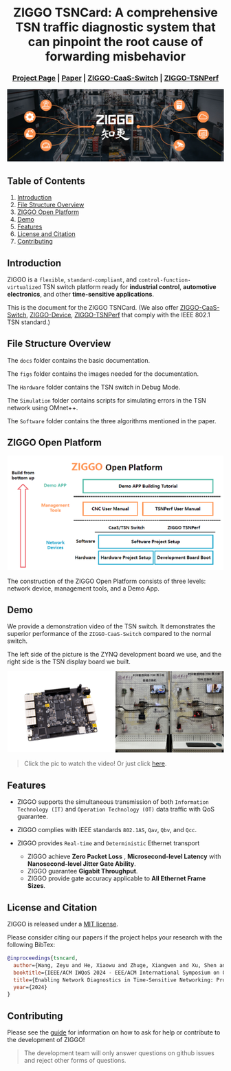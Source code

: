 

<div align="center">


# ZIGGO TSNCard:  A comprehensive TSN traffic diagnostic system that can pinpoint the root cause of forwarding misbehavior

</div>

<h3 align="center">
    <a href="http://tns.thss.tsinghua.edu.cn/ziggo/">Project Page</a> |
    <a href="https://mobisense.github.io/ziggo_homepage/data/TSNCard.pdf">Paper</a> |
    <a href="https://github.com/Mobisense/Ziggo-CaaS-Switch">ZIGGO-CaaS-Switch</a> |
    <a href="https://github.com/Mobisense/Ziggo-Evaluation-Toolkit">ZIGGO-TSNPerf</a> 
</h3>

![](figs/banner.jpg)

## Table of Contents

1. [Introduction](#introduction)
2. [File Structure Overview](#File-Structure-Overview)
3. [ZIGGO Open Platform](#ziggo-open-platform)
4. [Demo](#demo)
5. [Features](#features)
6. [License and Citation](#license-and-citation)
7. [Contributing](#Contributing)

## Introduction

ZIGGO is a `flexible`, `standard-compliant`, and `control-function-virtualized` TSN switch platform ready for **industrial control**, **automotive electronics**, and other **time-sensitive applications**.

This is the document for the ZIGGO TSNCard. (We also offer [ZIGGO-CaaS-Switch](https://github.com/MobiSense/Ziggo-CaaS-Switch), [ZIGGO-Device](https://github.com/MobiSense/Ziggo-Device), [ZIGGO-TSNPerf](https://github.com/MobiSense/Ziggo-TSNPerf) that comply with the IEEE 802.1 TSN standard.) 
## File Structure Overview

The `docs` folder contains the basic documentation.

The `figs` folder contains the images needed for the documentation.

The `Hardware` folder contains the TSN switch in Debug Mode.

The `Simulation` folder contains scripts for simulating errors in the TSN network using OMnet++.

The `Software` folder contains the three algorithms mentioned in the paper.

## ZIGGO Open Platform

![](figs/demo-app.png)

The construction of the ZIGGO Open Platform consists of three levels: network device, management tools, and a Demo App.

## Demo

We provide a demonstration video of the TSN switch. It demonstrates the superior performance of the `ZIGGO-CaaS-Switch` compared to the normal switch.

The left side of the picture is the ZYNQ development board we use, and the right side is the TSN display board we built.

[![Watch the video](figs/testbed.jpg)](https://cloud.tsinghua.edu.cn/f/b307da6840d84e5f9ff1/)

> Click the pic to watch the video! Or just click [here](https://cloud.tsinghua.edu.cn/f/b307da6840d84e5f9ff1/).

## Features

* ZIGGO supports the simultaneous transmission of both `Information Technology (IT)` and `Operation Technology (OT)` data traffic with QoS guarantee.

* ZIGGO complies with IEEE standards `802.1AS`, `Qav`, `Qbv`, and `Qcc`.

* ZIGGO provides `Real-time` and `Deterministic` Ethernet transport

  * ZIGGO achieve **Zero Packet Loss** , **Microsecond-level Latency** with **Nanosecond-level Jitter Gate Ability**.
  * ZIGGO guarantee **Gigabit Throughput**.
  * ZIGGO provide gate accuracy applicable to **All Ethernet Frame Sizes**.

## License and Citation

ZIGGO is released under a [MIT license](LICENSE.txt). 

Please consider citing our papers if the project helps your research with the following BibTex:

```bibtex
@inproceedings{tsncard,
  author={Wang, Zeyu and He, Xiaowu and Zhuge, Xiangwen and Xu, Shen and Dang, Fan and Xu, Jingao and Yang, Zheng},
  booktitle={IEEE/ACM IWQoS 2024 - EEE/ACM International Symposium on Quality of Service}, 
  title={Enabling Network Diagnostics in Time-Sensitive Networking: Protocol, Algorithm, and Hardware}, 
  year={2024}
}
```

## Contributing

Please see the [guide](docs/contributing.md) for information on how to ask for help or contribute to the development of ZIGGO!

> The development team will only answer questions on github issues and reject other forms of questions.

